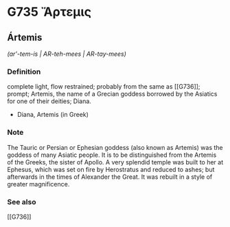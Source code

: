 # G735 Ἄρτεμις

## Ártemis

_(ar'-tem-is | AR-teh-mees | AR-tay-mees)_

### Definition

complete light, flow restrained; probably from the same as [[G736]]; prompt; Artemis, the name of a Grecian goddess borrowed by the Asiatics for one of their deities; Diana.

- Diana, Artemis (in Greek)

### Note

The Tauric or Persian or Ephesian goddess (also known as Artemis) was the goddess of many Asiatic people. It is to be distinguished from the Artemis of the Greeks, the sister of Apollo. A very splendid temple was built to her at Ephesus, which was set on fire by Herostratus and reduced to ashes; but afterwards in the times of Alexander the Great. It was rebuilt in a style of greater magnificence.

### See also

[[G736]]

